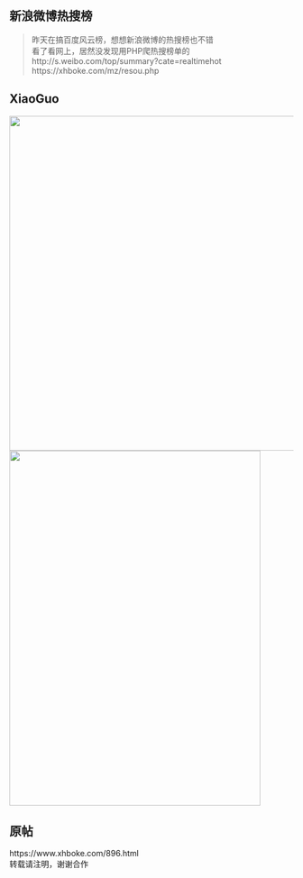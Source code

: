 <h2>新浪微博热搜榜</h2>
<blockquote>昨天在搞百度风云榜，想想新浪微博的热搜榜也不错<br>
看了看网上，居然没发现用PHP爬热搜榜单的<br>
http://s.weibo.com/top/summary?cate=realtimehot<br>
https://xhboke.com/mz/resou.php</blockquote>
<h2>XiaoGuo</h2>
<a href="https://www.xhboke.com/wp-content/uploads/2018/06/20180612.png"><img src="https://www.xhboke.com/wp-content/uploads/2018/06/20180612.png" alt="" width="1366" height="594" class="alignnone size-full wp-image-897" /></a>
<a href="https://www.xhboke.com/wp-content/uploads/2018/06/2018061201.png"><img src="https://www.xhboke.com/wp-content/uploads/2018/06/2018061201.png" alt="" width="445" height="630" class="alignnone size-full wp-image-898" /></a>
<h2>原帖</h2>
https://www.xhboke.com/896.html<br>
转载请注明，谢谢合作

